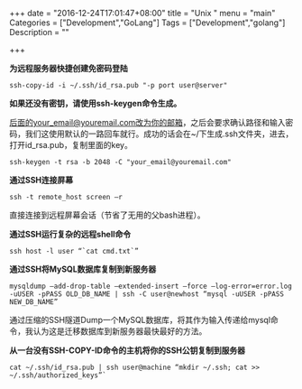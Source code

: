 +++
date = "2016-12-24T17:01:47+08:00"
title = "Unix "
menu = "main"
Categories = ["Development","GoLang"]
Tags = ["Development","golang"]
Description = ""

+++

**为远程服务器快捷创建免密码登陆**

```shell
ssh-copy-id -i ~/.ssh/id_rsa.pub "-p port user@server"
```

**如果还没有密钥，请使用ssh-keygen命令生成。**

后面的your_email@youremail.com改为你的邮箱，之后会要求确认路径和输入密码，我们这使用默认的一路回车就行。成功的话会在~/下生成.ssh文件夹，进去，打开id_rsa.pub，复制里面的key。

```shell
ssh-keygen -t rsa -b 2048 -C "your_email@youremail.com"
```

**通过SSH连接屏幕**

```shell
ssh -t remote_host screen –r
```

直接连接到远程屏幕会话（节省了无用的父bash进程）。

**通过SSH运行复杂的远程shell命令**

```shell
ssh host -l user “`cat cmd.txt`”
```

**通过SSH将MySQL数据库复制到新服务器**

```shell
mysqldump –add-drop-table –extended-insert –force –log-error=error.log -uUSER -pPASS OLD_DB_NAME | ssh -C user@newhost “mysql -uUSER -pPASS NEW_DB_NAME”
```

通过压缩的SSH隧道Dump一个MySQL数据库，将其作为输入传递给mysql命令，我认为这是迁移数据库到新服务器最快最好的方法。

**从一台没有SSH-COPY-ID命令的主机将你的SSH公钥复制到服务器**

```shell
cat ~/.ssh/id_rsa.pub | ssh user@machine “mkdir ~/.ssh; cat >> ~/.ssh/authorized_keys”`
```
